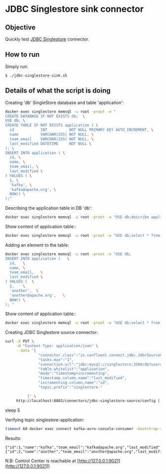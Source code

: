 # JDBC Singlestore sink connector

## Objective

Quickly test [JDBC Singlestore](https://docs.confluent.io/current/connect/kafka-connect-jdbc/source-connector/index.html#kconnect-long-jdbc-source-connector) connector.


## How to run

Simply run:

```
$ ./jdbc-singlestore-sink.sh
```

## Details of what the script is doing


Creating 'db' SingleStore database and table 'application':

```bash
docker exec singlestore memsql -u root -proot -e "
CREATE DATABASE IF NOT EXISTS db;  \
USE db; \
CREATE TABLE IF NOT EXISTS application ( \
  id            INT          NOT NULL PRIMARY KEY AUTO_INCREMENT, \
  name          VARCHAR(255) NOT NULL, \
  team_email    VARCHAR(255) NOT NULL, \
  last_modified DATETIME     NOT NULL \
); \
INSERT INTO application ( \
  id, \
  name, \
  team_email, \
  last_modified \
) VALUES ( \
  1, \
  'kafka', \
  'kafka@apache.org', \
  NOW() \
);"
```

Describing the application table in DB 'db':

```bash
docker exec singlestore memsql -u root -proot -e "USE db;describe application"
```

Show content of application table::

```bash
docker exec singlestore memsql -u root -proot -e "USE db;select * from application"
```

Adding an element to the table:

```bash
docker exec singlestore memsql -u root -proot -e "USE db;
INSERT INTO application (   \
  id,   \
  name, \
  team_email,   \
  last_modified \
) VALUES (  \
  2,    \
  'another',  \
  'another@apache.org',   \
  NOW() \
); "
```

Show content of application table::

```bash
docker exec singlestore memsql -u root -proot -e "USE db;select * from application"
```

Creating JDBC Singlestore source connector:

```bash
curl -X PUT \
     -H "Content-Type: application/json" \
     --data '{
               "connector.class":"io.confluent.connect.jdbc.JdbcSourceConnector",
               "tasks.max":"1",
               "connection.url":"jdbc:mysql://singlestore:3306/db?user=root&password=root&useSSL=false",
               "table.whitelist":"application",
               "mode":"timestamp+incrementing",
               "timestamp.column.name":"last_modified",
               "incrementing.column.name":"id",
               "topic.prefix":"singlestore-"

          }' \
     http://localhost:8083/connectors/jdbc-singlestore-source/config | jq .
```

sleep 5

Verifying topic singlestore-application:

```bash
timeout 60 docker exec connect kafka-avro-console-consumer -bootstrap-server broker:9092 --property schema.registry.url=http://schema-registry:8081 --topic singlestore-application --from-beginning --max-messages 2
```

Results:

```
{"id":1,"name":"kafka","team_email":"kafka@apache.org","last_modified":1644341162000}
{"id":2,"name":"another","team_email":"another@apache.org","last_modified":1644341163000}
```

N.B: Control Center is reachable at [http://127.0.0.1:9021](http://127.0.0.1:9021])
